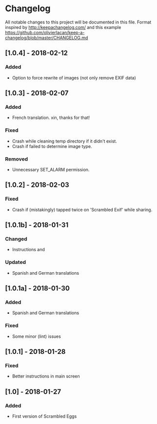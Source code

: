 # Changelog
All notable changes to this project will be documented in this file. Format inspired by http://keepachangelog.com/ and this example https://github.com/olivierlacan/keep-a-changelog/blob/master/CHANGELOG.md

## [1.0.4] - 2018-02-12

### Added

- Option to force rewrite of images (not only remove EXIF data)

## [1.0.3] - 2018-02-07

### Added

- French translation. xin, thanks for that!

### Fixed

- Crash while cleaning temp directory if it didn't exist.
- Crash if failed to determine image type.

### Removed

- Unnecessary SET_ALARM permission.

## [1.0.2] - 2018-02-03

### Fixed

- Crash if (mistakingly) tapped twice on 'Scrambled Exif' while sharing.


## [1.0.1b] - 2018-01-31

### Changed

- Instructions and

### Updated

- Spanish and German translations

## [1.0.1a] - 2018-01-30

### Added

- Spanish and German translations

### Fixed

- Some minor (lint) issues

## [1.0.1] - 2018-01-28

### Fixed

- Better instructions in main screen

## [1.0] - 2018-01-27

### Added

- First version of Scrambled Eggs
